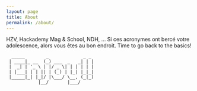 ```yaml
---
layout: page
title: About
permalink: /about/
---
```


HZV, Hackademy Mag & School, NDH, ... Si ces acronymes ont bercé votre adolescence, alors vous êtes au bon endroit.
Time to go back to the basics!

```
  _____        _             _ _ 
 | ____|_ __  (_) ___  _   _| | |
 |  _| | '_ \ | |/ _ \| | | | | |
 | |___| | | || | (_) | |_| |_|_|
 |_____|_| |_|/ |\___/ \__, (_|_)
            |__/       |___/                                                                                          
```                                                                                                   